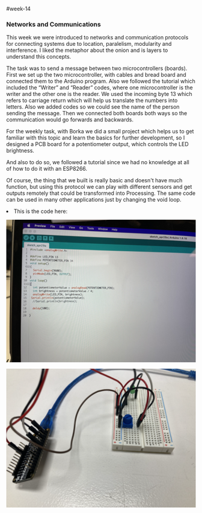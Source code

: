 #week-14
<h3> Networks and Communications</h3>

<p>This week we were introduced to networks and communication protocols for connecting systems due to location, paralelism, modularity and interference. I liked the metaphor about the onion and is layers to understand this concepts.</p>

<p>The task was to send a message between two microcontrollers (boards). First we set up the two microcontroller, with cables and bread board and connected them to the Arduino program. Also we followed the tutorial which included the “Writer” and “Reader” codes, where one microcontroller is the writer and the other one is the reader. We used the incoming byte 13 which refers to carriage return which will help us translate the numbers into letters. Also we added codes so we could see the name of the person sending the message. Then we connected both boards both ways so the communication would go forwards and backwards.</p>

<p>For the weekly task, with Borka we did a small project which helps us to get familiar with this topic and learn the basics for further development, so I designed a PCB board for a potentiometer output, which controls the LED brightness.</p>

<p>And also to do so, we followed a tutorial since we had no knowledge at all of how to do it with an ESP8266.</p>

<p>Of course, the thing that we built is really basic and doesn't have much function, but using this protocol we can play with different sensors and get outputs remotely that could be transformed into Processing. The same code can be used in many other applications just by changing the void loop.</p>

<li>This is the code here: </li>
<p align="center">
<img title="miro" alt="brainstorm" src="/images/12.jpg" width="560"/>

<p align="center">
<img title="miro" alt="brainstorm" src="/images/29.png" width="560"/>
